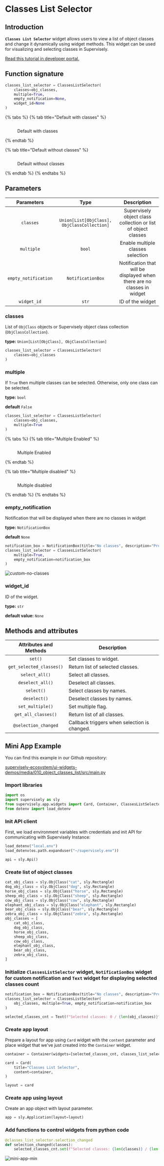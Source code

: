 # Classes List Selector

## Introduction

**`Classes List Selector`** widget allows users to view a list of object classes and change it dynamically using widget methods. This widget can be used for visualizing and selecting classes in Supervisely.

[Read this tutorial in developer portal.](https://developer.supervise.ly/app-development/apps-with-gui/classes-list-selector)

## Function signature

```python
classes_list_selector = ClassesListSelector(
    classes=obj_classes,
    multiple=True,
    empty_notification=None,
    widget_id=None
)

```

{% tabs %}
{% tab title="Default with classes" %}

<figure><img src="https://github.com/supervisely-ecosystem/ui-widgets-demos/assets/48913536/dad85bb2-aa50-49e2-b4f4-ee567d7584b0" alt=""><figcaption><p>Default with classes</p></figcaption></figure>
{% endtab %}

{% tab title="Default without classes" %}

<figure><img src="https://github.com/supervisely-ecosystem/ui-widgets-demos/assets/48913536/cfc129dc-7a29-4aa1-a171-f0579547c78e" alt=""><figcaption><p>Default without classes</p></figcaption></figure>
{% endtab %}
{% endtabs %}

## Parameters

|      Parameters      |                    Type                     |                               Description                               |
| :------------------: | :-----------------------------------------: | :---------------------------------------------------------------------: |
|      `classes`       | `Union[List[ObjClass], ObjClassCollection]` |      Supervisely object class collection or list of object classes      |
|      `multiple`      |                   `bool`                    |                    Enable multiple classes selection                    |
| `empty_notification` |              `NotificationBox`              | Notification that will be displayed when there are no classes in widget |
|     `widget_id`      |                    `str`                    |                            ID of the widget                             |

### classes

List of `ObjClass` objects or Supervisely object class collection (`ObjClassCollection`).

**type:** `Union[List[ObjClass], ObjClassCollection]`

```python
classes_list_selector = ClassesListSelector(
    classes=obj_classes
)
```

### multiple

If `True` then multiple classes can be selected. Otherwise, only one class can be selected.

**type:** `bool`

**default** `False`

```python
classes_list_selector = ClassesListSelector(
    classes=obj_classes,
    multiple=True
)
```

{% tabs %}
{% tab title="Multiple Enabled" %}

<figure><img src="https://github.com/supervisely-ecosystem/ui-widgets-demos/assets/48913536/008b2ca2-6077-47ae-9491-167646c23a32" alt=""><figcaption><p>Multiple Enabled</p></figcaption></figure>
{% endtab %}

{% tab title="Multiple disabled" %}

<figure><img src="https://github.com/supervisely-ecosystem/ui-widgets-demos/assets/48913536/9e94991c-4d30-4e0a-8ca0-aecbbc7f5c73" alt=""><figcaption><p>Multiple disabled</p></figcaption></figure>
{% endtab %}
{% endtabs %}

### empty_notification

Notification that will be displayed when there are no classes in widget

**type:** `NotificationBox`

**default** `None`

```python
notification_box = NotificationBox(title="No classes", description="Provide classes to the widget.")
classes_list_selector = ClassesListSelector(
    multiple=True,
    empty_notification=notification_box
)
```

![custom-no-classes](https://github.com/supervisely-ecosystem/ui-widgets-demos/assets/48913536/3987b67e-be8d-4762-b149-6cf73db6a869)

### widget_id

ID of the widget.

**type:** `str`

**default value:** `None`

## Methods and attributes

|  Attributes and Methods  | Description                                  |
| :----------------------: | -------------------------------------------- |
|         `set()`          | Set classes to widget.                       |
| `get_selected_classes()` | Return list of selected classes.             |
|      `select_all()`      | Select all classes.                          |
|     `deselect_all()`     | Deselect all classes.                        |
|        `select()`        | Select classes by names.                     |
|       `deselect()`       | Deselect classes by names.                   |
|     `set_multiple()`     | Set multiple flag.                           |
|   `get_all_classes()`    | Return list of all classes.                  |
|   `@selection_changed`   | Callback triggers when selection is changed. |

## Mini App Example

You can find this example in our Github repository:

[supervisely-ecosystem/ui-widgets-demos/media/010_object_classes_list/src/main.py](https://github.com/supervisely-ecosystem/ui-widgets-demos/blob/master/media/010_object_classes_list/src/main.py)

### Import libraries

```python
import os
import supervisely as sly
from supervisely.app.widgets import Card, Container, ClassesListSelector, NotificationBox, Text
from dotenv import load_dotenv
```

### Init API client

First, we load environment variables with credentials and init API for communicating with Supervisely Instance:

```python
load_dotenv("local.env")
load_dotenv(os.path.expanduser("~/supervisely.env"))

api = sly.Api()
```

### Create list of object classes

```python
cat_obj_class = sly.ObjClass("cat", sly.Rectangle)
dog_obj_class = sly.ObjClass("dog", sly.Rectangle)
horse_obj_class = sly.ObjClass("horse", sly.Rectangle)
sheep_obj_class = sly.ObjClass("sheep", sly.Rectangle)
cow_obj_class = sly.ObjClass("cow", sly.Rectangle)
elephant_obj_class = sly.ObjClass("elephant", sly.Rectangle)
bear_obj_class = sly.ObjClass("bear", sly.Rectangle)
zebra_obj_class = sly.ObjClass("zebra", sly.Rectangle)
obj_classes = [
    cat_obj_class,
    dog_obj_class,
    horse_obj_class,
    sheep_obj_class,
    cow_obj_class,
    elephant_obj_class,
    bear_obj_class,
    zebra_obj_class,
]
```

### Initialize `ClassesListSelector` widget, `NotificationBox` widget for custom notification and `Text` widget for displaying selected classes count

```python
notification_box = NotificationBox(title="No classes", description="Provide classes to the widget.")
classes_list_selector = ClassesListSelector(
    obj_classes, multiple=True, empty_notification=notification_box
)

selected_classes_cnt = Text(f"Selected classes: 0 / {len(obj_classes)}")
```

### Create app layout

Prepare a layout for app using `Card` widget with the `content` parameter and place widget that we've just created into the `Container` widget.

```python
container = Container(widgets=[selected_classes_cnt, classes_list_selector])

card = Card(
    title="Classes List Selector",
    content=container,
)

layout = card
```

### Create app using layout

Create an app object with layout parameter.

```python
app = sly.Application(layout=layout)
```

### Add functions to control widgets from python code

```python
@classes_list_selector.selection_changed
def selection_changed(classes):
    selected_classes_cnt.set(f"Selected classes: {len(classes)} / {len(obj_classes)}", "text")
```

![mini-app-min](https://github.com/supervisely-ecosystem/ui-widgets-demos/assets/48913536/5cd483ab-c620-4af3-8158-2a07b0e87e69)
